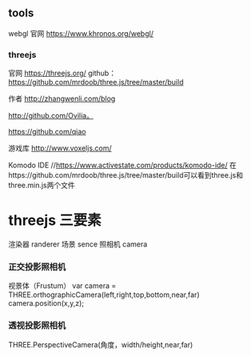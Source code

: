 ## tools

webgl 官网 https://www.khronos.org/webgl/
### threejs 
官网 https://threejs.org/
github：https://github.com/mrdoob/three.js/tree/master/build

作者
 http://zhangwenli.com/blog

http://github.com/Ovilia。

https://github.com/qiao

游戏库 http://www.voxeljs.com/

Komodo IDE  //https://www.activestate.com/products/komodo-ide/
在https://github.com/mrdoob/three.js/tree/master/build可以看到three.js和three.min.js两个文件


# threejs 三要素
渲染器 randerer
场景   sence
照相机  camera

### 正交投影照相机
视景体（Frustum）
var camera = THREE.orthographicCamera(left,right,top,bottom,near,far)
camera.position(x,y,z);

### 透视投影照相机

THREE.PerspectiveCamera(角度，width/height,near,far)






